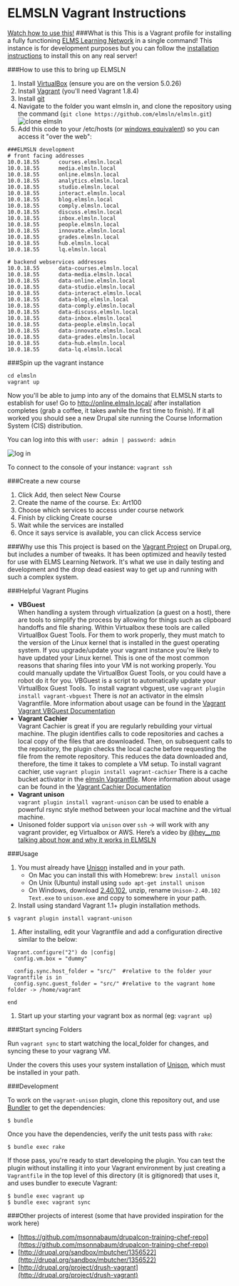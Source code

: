 ELMSLN Vagrant Instructions
==============
[Watch how to use this!](https://www.youtube.com/watch?v=ZeuDKzs6sj0&list=PLJQupiji7J5fygec37Wd-gAbpMj8c5A_C)
###What is this
This is a Vagrant profile for installing a fully functioning [ELMS Learning Network](https://github.com/elmsln/elmsln) in a single command!  This instance is for development purposes but you can follow the [installation instructions](http://docs.elmsln.org/en/latest/INSTALL/) to install this on any real server!

###How to use this to bring up ELMSLN
1. Install [VirtualBox](https://www.virtualbox.org/wiki/Downloads) (ensure you are on the version 5.0.26)
2. Install [Vagrant](http://www.vagrantup.com/downloads.html) (you'll need Vagrant 1.8.4)
3. Install [git](http://git-scm.com/downloads)
4. Navigate to the folder you want elmsln in, and clone the repository using the command (`git clone https://github.com/elmsln/elmsln.git`)
![clone elmsln](https://cloud.githubusercontent.com/assets/16597608/13260179/60875b1e-da28-11e5-865f-89e6586f370a.PNG)
5. Add this code to your /etc/hosts (or [windows equivalent](http://www.howtogeek.com/howto/27350/beginner-geek-how-to-edit-your-hosts-file/)) so you can access it "over the web":
```
###ELMSLN development
# front facing addresses
10.0.18.55      courses.elmsln.local
10.0.18.55      media.elmsln.local
10.0.18.55      online.elmsln.local
10.0.18.55      analytics.elmsln.local
10.0.18.55      studio.elmsln.local
10.0.18.55      interact.elmsln.local
10.0.18.55      blog.elmsln.local
10.0.18.55      comply.elmsln.local
10.0.18.55      discuss.elmsln.local
10.0.18.55      inbox.elmsln.local
10.0.18.55      people.elmsln.local
10.0.18.55      innovate.elmsln.local
10.0.18.55      grades.elmsln.local
10.0.18.55      hub.elmsln.local
10.0.18.55      lq.elmsln.local

# backend webservices addresses
10.0.18.55      data-courses.elmsln.local
10.0.18.55      data-media.elmsln.local
10.0.18.55      data-online.elmsln.local
10.0.18.55      data-studio.elmsln.local
10.0.18.55      data-interact.elmsln.local
10.0.18.55      data-blog.elmsln.local
10.0.18.55      data-comply.elmsln.local
10.0.18.55      data-discuss.elmsln.local
10.0.18.55      data-inbox.elmsln.local
10.0.18.55      data-people.elmsln.local
10.0.18.55      data-innovate.elmsln.local
10.0.18.55      data-grades.elmsln.local
10.0.18.55      data-hub.elmsln.local
10.0.18.55      data-lq.elmsln.local
```

###Spin up the vagrant instance
```
cd elmsln
vagrant up
```

Now you'll be able to jump into any of the domains that ELMSLN starts to establish for use!  Go to http://online.elmsln.local/ after installation completes (grab a coffee, it takes awhile the first time to finish).  If it all worked you should see a new Drupal site running the Course Information System (CIS) distribution.

You can log into this with `user: admin | password: admin`

![log in](https://cloud.githubusercontent.com/assets/16597608/13260446/767d8ae6-da29-11e5-8346-393a09c54cf6.PNG)

To connect to the console of your instance: `vagrant ssh`

###Create a new course
1. Click Add, then select New Course
2. Create the name of the course. Ex: Art100
3. Choose which services to access under course network
4. Finish by clicking Create course
5. Wait while the services are installed
6. Once it says service is available, you can click Access service

###Why use this
This project is based on the [Vagrant Project](http://drupal.org/project/vagrant) on Drupal.org, but includes a number of tweaks.  It has been optimized and heavily tested for use with ELMS Learning Network.  It's what we use in daily testing and development and the drop dead easiest way to get up and running with such a complex system.

###Helpful Vagrant Plugins
* **VBGuest**  
   When handling a system through virtualization (a guest on a host), there are tools to simplify the process by allowing for things such as clipboard handoffs and file sharing. Within Virtualbox these tools are called VirtualBox Guest Tools. For them to work properly, they must match to the version of the Linux kernel that is installed in the guest operating system. If you upgrade/update your vagrant instance you're likely to have updated your Linux kernel. This is one of the most common reasons that sharing files into your VM is not working properly. You could manually update the VirtualBox Guest Tools, or you could have a robot do it for you. VBGuest is a script to automatically update your VirtualBox Guest Tools. To install vagrant vbguest, use `vagrant plugin install vagrant-vbguest` There is _not_ an activator in the elmsln Vagrantfile. More information about usage can be found in the [Vagrant Vagrant VBGuest Documentation](https://github.com/dotless-de/vagrant-vbguest)
* **Vagrant Cachier**  
   Vagrant Cachier is great if you are regularly rebuilding your virtual machine. The plugin identifies calls to code repositories and caches a local copy of the files that are downloaded. Then, on subsequent calls to the repository, the plugin checks the local cache before requesting the file from the remote repository. This reduces the data downloaded and, therefore, the time it takes to complete a VM setup. To install vagrant cachier, use `vagrant plugin install vagrant-cachier` There is a cache bucket activator in the [elmsln Vagrantfile](https://github.com/elmsln/elmsln/blob/master/Vagrantfile#L13). More information about usage can be found in the [Vagrant Cachier Documentation](http://fgrehm.viewdocs.io/vagrant-cachier/)
* **Vagrant unison**  
`vagrant plugin install vagrant-unison` can be used to enable a powerful rsync style method between your local machine and the virtual machine.
* Unisoned folder support via `unison` over `ssh` -> will work with any vagrant provider, eg Virtualbox or AWS.
Here’s a video by [@hey__mp talking about how and why it works in ELMSLN](https://www.youtube.com/watch?v=TygjTGeJtAY)

###Usage

1. You must already have [Unison](http://www.cis.upenn.edu/~bcpierce/unison/) installed and in your path.
     * On Mac you can install this with Homebrew:  `brew install unison`
     * On Unix (Ubuntu) install using `sudo apt-get install unison`
     * On Windows, download [2.40.102](http://alan.petitepomme.net/unison/assets/Unison-2.40.102.zip), unzip, rename `Unison-2.40.102 Text.exe` to `unison.exe` and copy to somewhere in your path.
1. Install using standard Vagrant 1.1+ plugin installation methods. 
```
$ vagrant plugin install vagrant-unison
```
1. After installing, edit your Vagrantfile and add a configuration directive similar to the below:
```
Vagrant.configure("2") do |config|
  config.vm.box = "dummy"

  config.sync.host_folder = "src/"  #relative to the folder your Vagrantfile is in
  config.sync.guest_folder = "src/" #relative to the vagrant home folder -> /home/vagrant

end
```
1. Start up your starting your vagrant box as normal (eg: `vagrant up`)

###Start syncing Folders

Run `vagrant sync` to start watching the local_folder for changes, and syncing these to your vagrang VM.

Under the covers this uses your system installation of [Unison](http://www.cis.upenn.edu/~bcpierce/unison/), 
which must be installed in your path.

###Development

To work on the `vagrant-unison` plugin, clone this repository out, and use
[Bundler](http://gembundler.com) to get the dependencies:

```
$ bundle
```

Once you have the dependencies, verify the unit tests pass with `rake`:

```
$ bundle exec rake
```

If those pass, you're ready to start developing the plugin. You can test
the plugin without installing it into your Vagrant environment by just
creating a `Vagrantfile` in the top level of this directory (it is gitignored)
that uses it, and uses bundler to execute Vagrant:

```
$ bundle exec vagrant up 
$ bundle exec vagrant sync
```

###Other projects of interest
(some that have provided inspiration for the work here)
*  [https://github.com/msonnabaum/drupalcon-training-chef-repo](https://github.com/msonnabaum/drupalcon-training-chef-repo)
*  [http://drupal.org/sandbox/mbutcher/1356522](http://drupal.org/sandbox/mbutcher/1356522)
*  [http://drupal.org/project/drush-vagrant](http://drupal.org/project/drush-vagrant)

